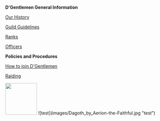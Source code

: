 __D'Gentlemen General Information__

[Our History](Our_History)

[Guild Guidelines](Guild_Guidelines)

[Ranks](Ranks)

[Officers](Officers)

__Policies and Procedures__

[How to join D'Gentlemen](How_to_join_D'Gentlemen)

[Raiding](Raiding)

<img src="images/Dagoth_by_Aerion-the-Faithful.jpg" width="100px" />
![test](images/Dagoth_by_Aerion-the-Faithful.jpg "test")